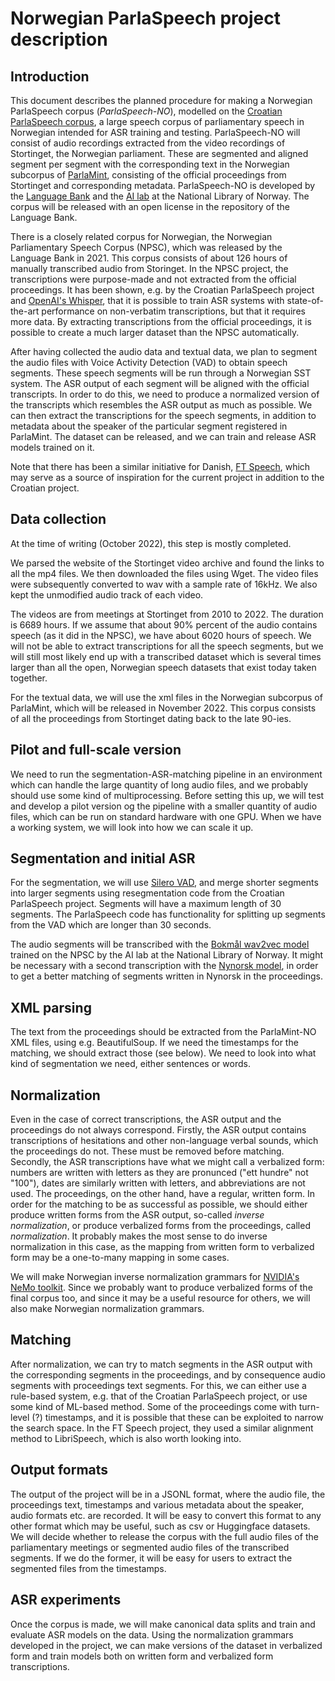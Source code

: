 # Norwegian ParlaSpeech project description
## Introduction
This document describes the planned procedure for making a Norwegian ParlaSpeech corpus (*ParlaSpeech-NO*), modelled on the [Croatian ParlaSpeech corpus](https://www.clarin.si/repository/xmlui/handle/11356/1494), a large speech corpus of parliamentary speech in Norwegian intended for ASR training and testing. ParlaSpeech-NO will consist of audio recordings extracted from the video recordings of Stortinget, the Norwegian parliament. These are segmented and aligned segment per segment with the corresponding text in the Norwegian subcorpus of [ParlaMint](https://www.clarin.eu/parlamint), consisting of the official proceedings from Stortinget and corresponding metadata. ParlaSpeech-NO is developed by the [Language Bank](https://www.nb.no/sprakbanken/en/sprakbanken/) and the [AI lab](https://ai.nb.no/) at the National Library of Norway. The corpus will be released with an open license in the repository of the Language Bank.

There is a closely related corpus for Norwegian, the Norwegian Parliamentary Speech Corpus (NPSC), which was released by the Language Bank in 2021. This corpus consists of about 126 hours of manually transcribed audio from Storinget. In the NPSC project, the transcriptions were purpose-made and not extracted from the official proceedings. It has been shown, e.g. by the Croatian ParlaSpeech project and [OpenAI's Whisper](https://openai.com/blog/whisper/), that it is possible to train ASR systems with state-of-the-art performance on non-verbatim transcriptions, but that it requires more data. By extracting transcriptions from the official proceedings, it is possible to create a much larger dataset than the NPSC automatically.

After having collected the audio data and textual data, we plan to segment the audio files with Voice Activity Detection (VAD) to obtain speech segments. These speech segments will be run through a Norwegian SST system. The ASR output of each segment will be aligned with the official transcripts. In order to do this, we need to produce a normalized version of the transcripts which resembles the ASR output as much as possible. We can then extract the transcriptions for the speech segments, in addition to metadata about the speaker of the particular segment registered in ParlaMint. The dataset can be released, and we can train and release ASR models trained on it.

Note that there has been a similar initiative for Danish, [FT Speech](https://ftspeech.github.io/), which may serve as a source of inspiration for the current project in addition to the Croatian project.

## Data collection
At the time of writing (October 2022), this step is mostly completed.

We parsed the website of the Stortinget video archive and found the links to all the mp4 files. We then downloaded the files using Wget. The video files were subsequently converted to wav with a sample rate of 16kHz. We also kept the unmodified audio track of each video.

The videos are from meetings at Stortinget from 2010 to 2022. The duration is 6689 hours. If we assume that about 90% percent of the audio contains speech (as it did in the NPSC), we have about 6020 hours of speech. We will not be able to extract transcriptions for all the speech segments, but we will still most likely end up with a transcribed dataset which is several times larger than all the open, Norwegian speech datasets that exist today taken together.

For the textual data, we will use the xml files in the Norwegian subcorpus of ParlaMint, which will be released in November 2022. This corpus consists of all the proceedings from Stortinget dating back to the late 90-ies.

## Pilot and full-scale version
We need to run the segmentation-ASR-matching pipeline in an environment which can handle the large quantity of long audio files, and we probably should use some kind of multiprocessing. Before setting this up, we will test and develop a pilot version og the pipeline with a smaller quantity of audio files, which can be run on standard hardware with one GPU. When we have a working system, we will look into how we can scale it up.

## Segmentation and initial ASR
For the segmentation, we will use [Silero VAD](https://github.com/snakers4/silero-vad), and merge shorter segments into larger segments using resegmentation code from the Croatian ParlaSpeech project. Segments will have a maximum length of 30 segments. The ParlaSpeech code has functionality for splitting up segments from the VAD which are longer than 30 seconds. 

The audio segments will be transcribed with the [Bokmål wav2vec model](https://huggingface.co/NbAiLab/nb-wav2vec2-1b-bokmaal) trained on the NPSC by the AI lab at the National Library of Norway. It might be necessary with a second transcription with the [Nynorsk model](https://huggingface.co/NbAiLab/nb-wav2vec2-300m-nynorsk), in order to get a better matching of segments written in Nynorsk in the proceedings.

## XML parsing
The text from the proceedings should be extracted from the ParlaMint-NO XML files, using e.g. BeautifulSoup. If we need the timestamps for the matching, we should extract those (see below). We need to look into what kind of segmentation we need, either sentences or words.

## Normalization
Even in the case of correct transcriptions, the ASR output and the proceedings do not always correspond. Firstly, the ASR output contains transcriptions of hesitations and other non-language verbal sounds, which the proceedings do not. These must be removed before matching. Secondly, the ASR transcriptions have what we might call a verbalized form: numbers are written with letters as they are pronunced ("ett hundre" not "100"), dates are similarly written with letters, and abbreviations are not used. The proceedings, on the other hand, have a regular, written form. In order for the matching to be as successful as possible, we should either produce written forms from the ASR output, so-called *inverse normalization*, or produce verbalized forms from the proceedings, called *normalization*. It probably makes the most sense to do inverse normalization in this case, as the mapping from written form to verbalized form may be a one-to-many mapping in some cases. 

We will make Norwegian inverse normalization grammars for [NVIDIA's NeMo toolkit](https://github.com/NVIDIA/NeMo/tree/main/). Since we probably want to produce verbalized forms of the final corpus too, and since it may be a useful resource for others, we will also make Norwegian normalization grammars. 

## Matching
After normalization, we can try to match segments in the ASR output with the corresponding segments in the proceedings, and by consequence audio segments with proceedings text segments. For this, we can either use a rule-based system, e.g. that of the Croatian ParlaSpeech project, or use some kind of ML-based method. Some of the proceedings come with turn-level (?) timestamps, and it is possible that these can be exploited to narrow the search space. In the FT Speech project, they used a similar alignment method to LibriSpeech, which is also worth looking into.

## Output formats
The output of the project will be in a JSONL format, where the audio file, the proceedings text, timestamps and various metadata about the speaker, audio formats etc. are recorded. It will be easy to convert this format to any other format which may be useful, such as csv or Huggingface datasets. We will decide whether to release the corpus with the full audio files of the parliamentary meetings or segmented audio files of the transcribed segments. If we do the former, it will be easy for users to extract the segmented files from the timestamps. 


## ASR experiments
Once the corpus is made, we will make canonical data splits and train and evaluate ASR models on the data. Using the normalization grammars developed in the project, we can make versions of the dataset in verbalized form and train models both on written form and verbalized form transcriptions.
